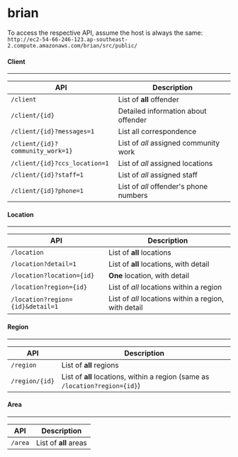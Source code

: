 # brian


To access the respective API, assume the host is always the same:
`http://ec2-54-66-246-123.ap-southeast-2.compute.amazonaws.com/brian/src/public/`


#### Client
------

| API | Description |
| --- | --- |
| `/client` | List of **all** offender |
| `/client/{id}` | Detailed information about offender |
| `/client/{id}?messages=1` | List all correspondence |
| `/client/{id}?community_work=1}` | List of *all* assigned community work |
| `/client/{id}?ccs_location=1` | List of *all* assigned locations |
| `/client/{id}?staff=1` | List of *all* assigned staff |
| `/client/{id}?phone=1` | List of *all* offender's phone numbers |

#### Location
------

| API | Description |
| --- | --- |
| `/location` | List of **all** locations |
| `/location?detail=1` | List of **all** locations, with detail |
| `/location?location={id}` | **One** location, with detail |
| `/location?region={id}` | List of *all* locations within a region |
| `/location?region={id}&detail=1` | List of *all* locations within a region, with detail |

#### Region
------

| API | Description |
| --- | --- |
| `/region` | List of **all** regions |
| `/region/{id}` | List of **all** locations, within a region (same as `/location?region={id}`) |


#### Area
------

| API | Description |
| --- | --- |
| `/area` | List of **all** areas |